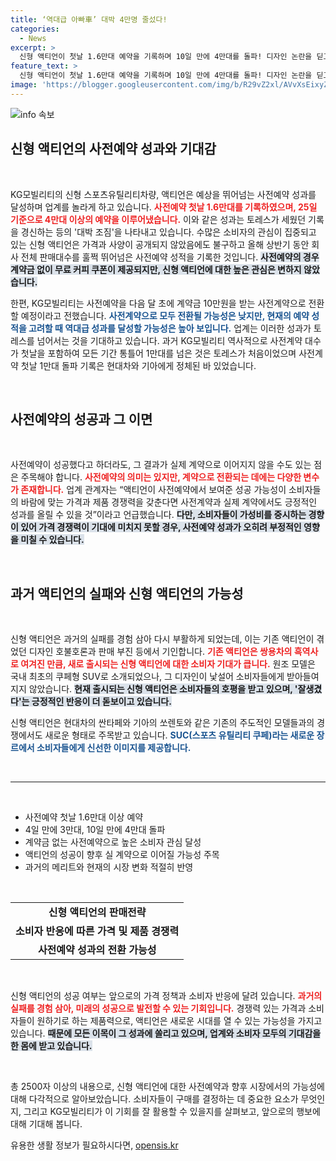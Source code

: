 ```yaml
---
title: ‘역대급 아빠車’ 대박 4만명 줄섰다!
categories:
  - News
excerpt: >
  신형 액티언이 첫날 1.6만대 예약을 기록하며 10일 만에 4만대를 돌파! 디자인 논란을 딛고 대박 조짐을 보이는 가운데, 가성비가 성공의 열쇠로 떠오르고 있다. 이번 액티언의 역대급 성과에 주목하라!
feature_text: >
  신형 액티언이 첫날 1.6만대 예약을 기록하며 10일 만에 4만대를 돌파! 디자인 논란을 딛고 대박 조짐을 보이는 가운데, 가성비가 성공의 열쇠로 떠오르고 있다. 이번 액티언의 역대급 성과에 주목하라!
image: 'https://blogger.googleusercontent.com/img/b/R29vZ2xl/AVvXsEixyZcFfHzMRdzZMjFBmAUKJYCLCGyLL1o632UiGVXcaFdKo_bkvkuCioo0uUKlGfBVcT3P84aROyZIXSBEx3Aw5nCQ3pTgDom1WDC4m8eifvWiAmWEEVb4x6G_l8C0QH225ldMjyaFvpxGEBGNO37VmDTDMHGhJPq73UglMfDca1-0aw/s1600/blogspot.png'
---
```


<p><img src="https://blogger.googleusercontent.com/img/b/R29vZ2xl/AVvXsEixyZcFfHzMRdzZMjFBmAUKJYCLCGyLL1o632UiGVXcaFdKo_bkvkuCioo0uUKlGfBVcT3P84aROyZIXSBEx3Aw5nCQ3pTgDom1WDC4m8eifvWiAmWEEVb4x6G_l8C0QH225ldMjyaFvpxGEBGNO37VmDTDMHGhJPq73UglMfDca1-0aw/s1600/blogspot.png" alt="info 속보" /></p>

<h2 data-ke-size="size26">신형 액티언의 사전예약 성과와 기대감</h2>

<p data-ke-size="size16">&nbsp;</p>

<p>KG모빌리티의 신형 스포츠유틸리티차량, 액티언은 예상을 뛰어넘는 사전예약 성과를 달성하며 업계를 놀라게 하고 있습니다. <b><span style="color: #ee2323;">사전예약 첫날 1.6만대를 기록하였으며, 25일 기준으로 4만대 이상의 예약을 이루어냈습니다.</span></b> 이와 같은 성과는 토레스가 세웠던 기록을 경신하는 등의 '대박 조짐'을 나타내고 있습니다. 수많은 소비자의 관심이 집중되고 있는 신형 액티언은 가격과 사양이 공개되지 않았음에도 불구하고 올해 상반기 동안 회사 전체 판매대수를 훌쩍 뛰어넘은 사전예약 성적을 기록한 것입니다. <b><span style="background-color: #21538527;">사전예약의 경우 계약금 없이 무료 커피 쿠폰이 제공되지만, 신형 액티언에 대한 높은 관심은 변하지 않았습니다.</span></b> </p>

<p>한편, KG모빌리티는 사전예약을 다음 달 초에 계약금 10만원을 받는 사전계약으로 전환할 예정이라고 전했습니다. <b><span style="color: #1a5490;">사전계약으로 모두 전환될 가능성은 낮지만, 현재의 예약 성적을 고려할 때 역대급 성과를 달성할 가능성은 높아 보입니다.</span></b> 업계는 이러한 성과가 토레스를 넘어서는 것을 기대하고 있습니다. 과거 KG모빌리티 역사적으로 사전계약 대수가 첫날을 포함하여 모든 기간 통틀어 1만대를 넘은 것은 토레스가 처음이었으며 사전계약 첫날 1만대 돌파 기록은 현대차와 기아에게 정체된 바 있었습니다. </p>

<p data-ke-size="size16">&nbsp;</p>

<h2 data-ke-size="size26">사전예약의 성공과 그 이면</h2>

<p data-ke-size="size16">&nbsp;</p>

<p>사전예약이 성공했다고 하더라도, 그 결과가 실제 계약으로 이어지지 않을 수도 있는 점은 주목해야 합니다. <b><span style="color: #ee2323;">사전예약의 의미는 있지만, 계약으로 전환되는 데에는 다양한 변수가 존재합니다.</span></b> 업계 관계자는 “액티언이 사전예약에서 보여준 성공 가능성이 소비자들의 바람에 맞는 가격과 제품 경쟁력을 갖춘다면 사전계약과 실제 계약에서도 긍정적인 성과를 올릴 수 있을 것”이라고 언급했습니다. <b><span style="background-color: #21538527;">다만, 소비자들이 가성비를 중시하는 경향이 있어 가격 경쟁력이 기대에 미치지 못할 경우, 사전예약 성과가 오히려 부정적인 영향을 미칠 수 있습니다.</span></b> </p>

<p data-ke-size="size16">&nbsp;</p>

<h2 data-ke-size="size26">과거 액티언의 실패와 신형 액티언의 가능성</h2>

<p data-ke-size="size16">&nbsp;</p>

<p>신형 액티언은 과거의 실패를 경험 삼아 다시 부활하게 되었는데, 이는 기존 액티언이 겪었던 디자인 호불호론과 판매 부진 등에서 기인합니다. <b><span style="color: #ee2323;">기존 액티언은 쌍용차의 흑역사로 여겨진 만큼, 새로 출시되는 신형 액티언에 대한 소비자 기대가 큽니다.</span></b> 원조 모델은 국내 최초의 쿠페형 SUV로 소개되었으나, 그 디자인이 낯설어 소비자들에게 받아들여지지 않았습니다. <b><span style="background-color: #21538527;">현재 출시되는 신형 액티언은 소비자들의 호평을 받고 있으며, '잘생겼다'는 긍정적인 반응이 더 돋보이고 있습니다.</span></b> </p>

<p>신형 액티언은 현대차의 싼타페와 기아의 쏘렌토와 같은 기존의 주도적인 모델들과의 경쟁에서도 새로운 형태로 주목받고 있습니다. <b><span style="color: #1a5490;">SUC(스포츠 유틸리티 쿠페)라는 새로운 장르에서 소비자들에게 신선한 이미지를 제공합니다.</span></b> </p>

<p data-ke-size="size16">&nbsp;</p>

<hr>

<p data-ke-size="size16">&nbsp;</p>

<ul>
  <li>사전예약 첫날 1.6만대 이상 예약</li>
  <li>4일 만에 3만대, 10일 만에 4만대 돌파</li>
  <li>계약금 없는 사전예약으로 높은 소비자 관심 달성</li>
  <li>액티언의 성공이 향후 실 계약으로 이어질 가능성 주목</li>
  <li>과거의 메리트와 현재의 시장 변화 적절히 반영</li>
</ul>

<p data-ke-size="size16">&nbsp;</p>

<table style="width: 100%;">
  <tbody>
    <tr>
      <td style="text-align: center; height: 17px;"><b>신형 액티언의 판매전략</b></td>
    </tr>
    <tr>
      <td style="text-align: center; height: 17px;"><b>소비자 반응에 따른 가격 및 제품 경쟁력</b></td>
    </tr>
    <tr>
      <td style="text-align: center; height: 17px;"><b>사전예약 성과의 전환 가능성</b></td>
    </tr>
  </tbody>
</table>

<p data-ke-size="size16">&nbsp;</p>

<p>신형 액티언의 성공 여부는 앞으로의 가격 정책과 소비자 반응에 달려 있습니다. <b><span style="color: #ee2323;">과거의 실패를 경험 삼아, 미래의 성공으로 발전할 수 있는 기회입니다.</span></b> 경쟁력 있는 가격과 소비자들이 원하기로 하는 제품력으로, 액티언은 새로운 시대를 열 수 있는 가능성을 가지고 있습니다. <b><span style="background-color: #21538527;">때문에 모든 이목이 그 성과에 쏠리고 있으며, 업계와 소비자 모두의 기대감을 한 몸에 받고 있습니다.</span></b></p>

<p data-ke-size="size16">&nbsp;</p>

<p>총 2500자 이상의 내용으로, 신형 액티언에 대한 사전예약과 향후 시장에서의 가능성에 대해 다각적으로 알아보았습니다. 소비자들이 구매를 결정하는 데 중요한 요소가 무엇인지, 그리고 KG모빌리티가 이 기회를 잘 활용할 수 있을지를 살펴보고, 앞으로의 행보에 대해 기대해 봅니다. </p>
유용한 생활 정보가 필요하시다면, <a href="https://opensis.kr" rel="dofollow">opensis.kr</a>


